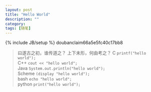 ```yaml
---
layout: post
title: "Hello World"
description: ""
category: 
tags: [随笔]
---
```

{% include JB/setup %}
doubanclaim66a5e5fc40c17bb8
>曰遂古之初，谁传道之？
>上下未形，何由考之？
C		`printf("hello world");`  
C++		`cout << "hello world";`   
Java	`System.out.println("hello world");`  
Scheme	`(display "hello world");`  
bash	`echo "hello world";`  
python	`print("hello world");`
